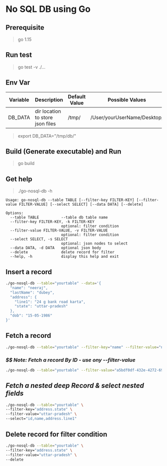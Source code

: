 # No SQL DB using Go

## Prerequisite

> go 1.15

## Run test

> go test -v ./...

## Env Var

| Variable | Description                      | Default Value | Possible Values             |
| -------- | -------------------------------- | ------------- | --------------------------- |
| DB_DATA  | dir location to store json files | /tmp/         | /User/yourUserName/Desktop/ |

> export DB_DATA="/tmp/db/"

## Build (Generate executable) and Run

> go build

## Get help

> ./go-nosql-db -h

```
Usage: go-nosql-db --table TABLE [--filter-key FILTER-KEY] [--filter-value FILTER-VALUE] [--select SELECT] [--data DATA] [--delete]

Options:
  --table TABLE          --table db table name
  --filter-key FILTER-KEY, -k FILTER-KEY
                         optional: filter condition
  --filter-value FILTER-VALUE, -v FILTER-VALUE
                         optional: filter condition
  --select SELECT, -s SELECT
                         optional: json nodes to select
  --data DATA, -d DATA   optional json body
  --delete               delete record for filter
  --help, -h             display this help and exit
```

## Insert a record

```bash
./go-nosql-db --table="yourtable" --data='{
  "name": "neeraj",
  "lastName": "dubey",
  "address": {
  	"line1": "24 g bank road karta",
  	"state": "uttar-pradesh"
  },
  "dob": "15-05-1986"
}'
```

## Fetch a record

```bash
./go-nosql-db --table="yourtable" --filter-key="name" --filter-value="neeraj" --select="id,name,address"
```

### _$$ Note: Fetch a record By ID - use ony --filter-value_

```bash
./go-nosql-db --table="yourtable" --filter-value="a5bdf0df-432e-4272-69ea-87b13ba06a8a"
```

## _Fetch a nested deep Record & select nested fields_

```bash
./go-nosql-db --table="yourtable" \
--filter-key="address.state" \
--filter-value="uttar-pradesh" \
--select="id,name,address.line1"
```

## Delete record for filter condition

```bash
./go-nosql-db --table="yourtable" \
--filter-key="address.state" \
--filter-value="uttar-pradesh" \
--delete
```
